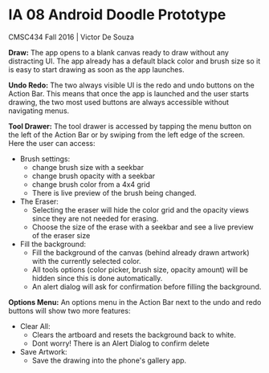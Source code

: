 # IA 08 Android Doodle Prototype
CMSC434 Fall 2016 | Victor De Souza

__Draw:__ The app opens to a blank canvas ready to draw without any distracting UI. The app already has a default black color and brush size so it is easy to start drawing as soon as the app launches. 

__Undo Redo:__ The two always visible UI is the redo and undo buttons on the Action Bar. This means that once the app is launched and the user starts drawing, the two most used buttons are always accessible without navigating menus.

__Tool Drawer:__ The tool drawer is accessed by tapping the menu button on the left of the Action Bar or by swiping from the left edge of the screen. Here the user can access:
- Brush settings:
  + change brush size with a seekbar
  + change brush opacity with a seekbar
  + change brush color from a 4x4 grid
  + There is live preview of the brush being changed. 
- The Eraser:
  + Selecting the eraser will hide the color grid and the opacity views since they are not needed for erasing. 
  + Choose the size of the erase with a seekbar and see a live preview of the eraser size 
- Fill the background:
  + Fill the background of the canvas (behind already drawn artwork) with the currently selected color.
  + All tools options (color picker, brush size, opacity amount) will be hidden since this is done automatically.
  + An alert dialog will ask for confirmation before filling the background.

__Options Menu:__ An options menu in the Action Bar next to the undo and redo buttons will show two more features:
- Clear All:
  + Clears the artboard and resets the background back to white.
  + Dont worry! There is an Alert Dialog to confirm delete
- Save Artwork:
  + Save the drawing into the phone's gallery app.
